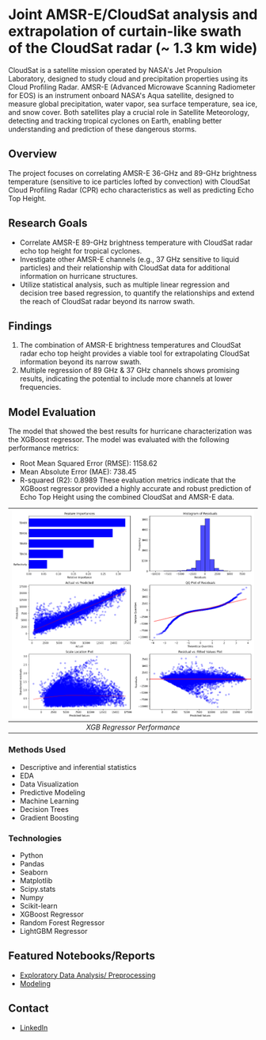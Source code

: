 # Joint AMSR-E/CloudSat analysis and extrapolation of curtain-like swath of the CloudSat radar (~ 1.3 km wide)
CloudSat is a satellite mission operated by NASA's Jet Propulsion Laboratory, designed to study cloud and precipitation properties using its Cloud Profiling Radar.
AMSR-E (Advanced Microwave Scanning Radiometer for EOS) is an instrument onboard NASA's Aqua satellite, designed to measure global precipitation, water vapor, sea surface temperature, sea ice, and snow cover.
Both satellites play a crucial role in Satellite Meteorology, detecting and tracking tropical cyclones on Earth, enabling better understanding and prediction of these dangerous storms.
## Overview
The project focuses on correlating AMSR-E 36-GHz and 89-GHz brightness temperature (sensitive to ice particles lofted by convection) with CloudSat Cloud Profiling Radar (CPR) echo characteristics as well as predicting Echo Top Height.
## Research Goals
* Correlate AMSR-E 89-GHz brightness temperature with CloudSat radar echo top height for tropical cyclones.
* Investigate other AMSR-E channels (e.g., 37 GHz sensitive to liquid particles) and their relationship with CloudSat data for additional information on hurricane structures.
* Utilize statistical analysis, such as multiple linear regression and decision tree based regression, to quantify the relationships and extend the reach of CloudSat radar beyond its narrow swath.
## Findings
1. The combination of AMSR-E brightness temperatures and CloudSat radar echo top height provides a viable tool for extrapolating CloudSat information beyond its narrow swath.
2. Multiple regression of 89 GHz & 37 GHz channels shows promising results, indicating the potential to include more channels at lower frequencies.
## Model Evaluation
The model that showed the best results for hurricane characterization was the XGBoost regressor. The model was evaluated with the following performance metrics:
* Root Mean Squared Error (RMSE): 1158.62
* Mean Absolute Error (MAE): 738.45
* R-squared (R2): 0.8989
These evaluation metrics indicate that the XGBoost regressor provided a highly accurate and robust prediction of Echo Top Height using the combined CloudSat and AMSR-E data.

| ![Alt XGB Regressor Performance](https://github.com/yuliyaselevich/decision_tree_based_regression/blob/main/images/xgb.png) |
|:--:| 
| *XGB Regressor Performance* |
### Methods Used
* Descriptive and inferential statistics
* EDA
* Data Visualization
* Predictive Modeling
* Machine Learning
* Decision Trees
* Gradient Boosting
### Technologies
* Python
* Pandas
* Seaborn
* Matplotlib
* Scipy.stats
* Numpy
* Scikit-learn
* XGBoost Regressor
* Random Forest Regressor
* LightGBM Regressor
## Featured Notebooks/Reports
* [Exploratory Data Analysis/ Preprocessing](https://github.com/yuliyaselevich/decision_tree_based_regression/blob/main/notebooks/preprocessing_eda.ipynb)
* [Modeling](https://github.com/yuliyaselevich/decision_tree_based_regression/blob/main/notebooks/modeling.ipynb)
## Contact
* [LinkedIn](https://www.linkedin.com/in/yuliyaselevich/)
